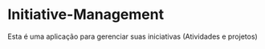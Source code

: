 # Initiative-Management
 Esta é uma aplicação para gerenciar suas iniciativas (Atividades e projetos)

